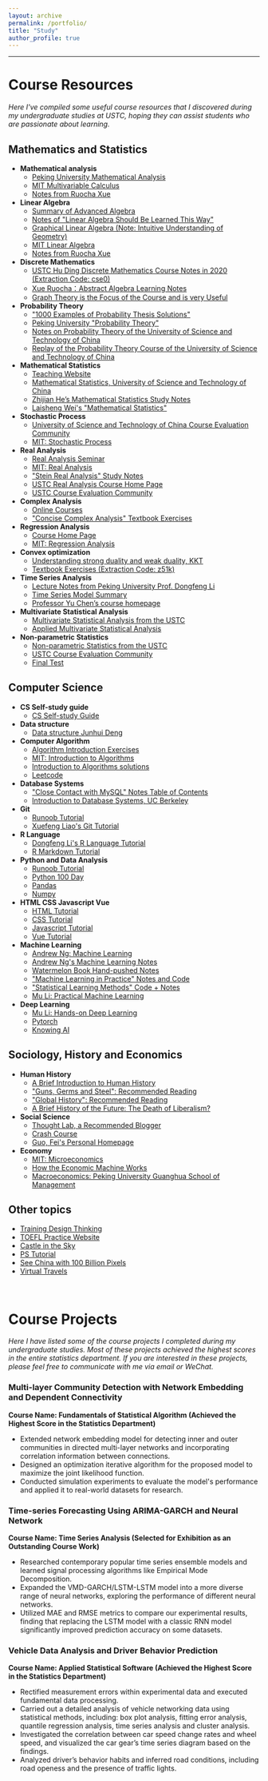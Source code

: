 ```yaml
---
layout: archive
permalink: /portfolio/
title: "Study"
author_profile: true
---
```


---

# Course Resources

*Here I've compiled some useful course resources that I discovered during my undergraduate studies at USTC, hoping they can assist students who are passionate about learning.*

## Mathematics and Statistics

- **Mathematical analysis**
  - [Peking University Mathematical Analysis](http://faculty.bicmr.pku.edu.cn/~zhennan/teaching/MA18/index.html)
  - [MIT Multivariable Calculus](https://www.bilibili.com/video/BV1Us411B7tn/?from=search&seid=8744076019470883344&spm_id_from=333.337.0.0)
  - [Notes from Ruocha Xue](https://zhuanlan.zhihu.com/p/36244377)
- **Linear Algebra**
  - [Summary of Advanced Algebra](home.ustc.edu.cn/~zhengjiming/2020/05/13/linealgbra/#向量空间)
  - [Notes of "Linear Algebra Should Be Learned This Way"](https://lam8da.github.io/2019/07/22/linear-algebra-done-right-notes1/)
  - [Graphical Linear Algebra (Note: Intuitive Understanding of Geometry)](https://mathpretty.com/9172.html)
  - [MIT Linear Algebra](https://www.bilibili.com/video/BV1ix411f7Yp/?from=search&seid=5444004264461430011&spm_id_from=333.337.0.0)
  - [Notes from Ruocha Xue](https://zhuanlan.zhihu.com/p/35567667)
- **Discrete Mathematics**
  - [USTC Hu Ding Discrete Mathematics Course Notes in 2020 (Extraction Code: cse0)](https://rec.ustc.edu.cn/share/e81c7080-8bde-11eb-b2c3-51119829739d)
  - [Xue Ruocha：Abstract Algebra Learning Notes](https://zhuanlan.zhihu.com/p/30384157?group_id=906969603532791808)
  - [Graph Theory is the Focus of the Course and is very Useful](https://www.bilibili.com/video/BV1Kx411f7bL/?from=search&seid=9392136171329022461&spm_id_from=333.337.0.0)
- **Probability Theory**
  - ["1000 Examples of Probability Thesis Solutions"](https://www.kdocs.cn/l/cvdXahMn9wWa)
  - [Peking University "Probability Theory"](https://www.math.pku.edu.cn/teachers/dayue/Homepage/instruction.htm)
  - [Notes on Probability Theory of the University of Science and Technology of China](http://home.ustc.edu.cn/~quantumslayer/file/note/Notes_Probability.pdf)
  - [Replay of the Probability Theory Course of the University of Science and Technology of China](http://home.ustc.edu.cn/~quantumslayer/file/Blackboard/001143.02.2020SP.html)
- **Mathematical Statistics**
  - [Teaching Website](https://course.ustc.edu.cn/portal)
  - [Mathematical Statistics, University of Science and Technology of China](https://www.bilibili.com/video/BV1Zq4y1C7Bs?from=search&seid=13949561874161551561&spm_id_from=333.337.0.0)
  - [Zhijian He’s Mathematical Statistics Study Notes](https://bookdown.org/hezhijian/book/#section-1)
  - [Laisheng Wei's "Mathematical Statistics"](https://www.doc88.com/p-1496457237964.html)
- **Stochastic Process**
  - [University of Science and Technology of China Course Evaluation Community](https://icourse.club/course/2092/)
  - [MIT: Stochastic Process](https://www.youtube.com/watch?v=7CYXy9J4Aao&list=PLEEF5322B331C1B98)
- **Real Analysis**
  - [Real Analysis Seminar](https://www.bilibili.com/video/BV17v41177U5/?spm_id_from=333.999.0.0)
  - [MIT: Real Analysis](https://www.youtube.com/watch?v=LY7YmuDbuW0&list=PLUl4u3cNGP61O7HkcF7UImpM0cR_L2gSw)
  - ["Stein Real Analysis" Study Notes](https://zhuanlan.zhihu.com/p/31982152)
  - [USTC Real Analysis Course Home Page](http://staff.ustc.edu.cn/~jwguo/teaching/real/2020spring.html)
  - [USTC Course Evaluation Community](https://icourse.club/course/2059/)
- **Complex Analysis**
  - [Online Courses](https://www.youtube.com/watch?v=dEu5ie25U0Y&list=PLBh2i93oe2qtIc75sLYaVEBt0QNqVbdmZ)
  - ["Concise Complex Analysis" Textbook Exercises](https://max.book118.com/html/2018/0218/153640885.shtm)
- **Regression Analysis**
  - [Course Home Page](http://staff.ustc.edu.cn/~ynyang/2022/)
  - [MIT: Regression Analysis](https://www.youtube.com/watch?v=l1kLCrxL9Hk)
- **Convex optimization**
  - [Understanding strong duality and weak duality, KKT](https://blog.csdn.net/Cyril_KI/article/details/107741019)
  - [Textbook Exercises (Extraction Code: z51k)](https://pan.baidu.com/share/init?surl=6opk1PtsbH7xrALYKI3mkA)
- **Time Series Analysis**
  - [Lecture Notes from Peking University Prof. Dongfeng Li](https://www.math.pku.edu.cn/teachers/lidf/course/atsa/atsanotes/html/_atsanotes/)
  - [Time Series Model Summary](https://zhuanlan.zhihu.com/p/284014497)
  - [Professor Yu Chen’s course homepage](http://staff.ustc.edu.cn/~cyu/teach/TimeSeries/ts.htm)
- **Multivariate Statistical Analysis**
  - [Multivariate Statistical Analysis from the USTC](http://staff.ustc.edu.cn/~zwp/teach/MVA/mva.htm)
  - [Applied Multivariate Statistical Analysis](https://www.youtube.com/watch?v=uvy37NYDb5Y&list=PLugR2r-GFd_DxK7anKgX6H7AkKhuG6Pv9)
- **Non-parametric Statistics**
  - [Non-parametric Statistics from the USTC](http://staff.ustc.edu.cn/~zwp/teach/nonpar/nonpar.htm)
  - [USTC Course Evaluation Community](https://icourse.club/course/6793/)
  - [Final Test](https://icourse.club/uploads/files/c52431401c5a8c381f9a688678db37ff24fcc8af.pdf)

## Computer Science

- **CS Self-study guide**
  - [CS Self-study Guide](https://csdiy.wiki/#_8)
- **Data structure**
  - [Data structure Junhui Deng](https://dsa.cs.tsinghua.edu.cn/~deng/ds/index.htm)
- **Computer Algorithm**
  - [Algorithm Introduction Exercises](https://github.com/dandanJing/computer/tree/master/books/%E7%AE%97%E6%B3%95%E5%AF%BC%E8%AE%BA)
  - [MIT: Introduction to Algorithms](https://www.bilibili.com/video/BV1Kx411f7bL/?from=search&seid=9392136171329022461&spm_id_from=333.337.0.0)
  - [Introduction to Algorithms solutions](https://ita.skanev.com/index.html)
  - [Leetcode](https://leetcode.com/)
- **Database Systems**
  - ["Close Contact with MySQL" Notes Table of Contents](https://zhangjia.io/682.html)
  - [Introduction to Database Systems, UC Berkeley](https://cs186berkeley.net/sp21/)
- **Git**
  - [Runoob Tutorial](https://www.runoob.com/git/git-remote-repo.html)
  - [Xuefeng Liao's Git Tutorial](https://www.liaoxuefeng.com/wiki/896043488029600/898732864121440)
- **R Language**
  - [Dongfeng Li's R Language Tutorial](https://www.math.pku.edu.cn/teachers/lidf/docs/Rbook/html/_Rbook/)
  - [R Markdown Tutorial](https://rstudio.github.io/visual-markdown-editing/)
- **Python and Data Analysis**
  - [Runoob Tutorial](https://www.runoob.com/)
  - [Python 100 Day](https://github.com/jackh001/python100Day)
  - [Pandas](https://www.gairuo.com/p/pandas-data-structure)
  - [Numpy](https://zhuanlan.zhihu.com/p/73295997)
- **HTML CSS Javascript Vue**
  - [HTML Tutorial](https://www.bilibili.com/video/BV1vs411M7aT/?spm_id_from=333.337.search-card.all.click&vd_source=e23f64442560de83400d923391ddd45b)
  - [CSS Tutorial](https://www.bilibili.com/video/BV1bW411R7hg/?spm_id_from=333.788.recommend_more_video.-1&vd_source=e23f64442560de83400d923391ddd45b)
  - [Javascript Tutorial](https://www.bilibili.com/video/BV1Jt411D7j6/?spm_id_from=333.788.recommend_more_video.-1&vd_source=e23f64442560de83400d923391ddd45b)
  - [Vue Tutorial](https://www.bilibili.com/video/BV1QA4y1d7xf/?spm_id_from=333.337.search-card.all.click&vd_source=e23f64442560de83400d923391ddd45b)
- **Machine Learning**
  - [Andrew Ng: Machine Learning](https://www.bilibili.com/video/BV1Pa411X76s/?spm_id_from=333.337.search-card.all.click)
  - [Andrew Ng's Machine Learning Notes](http://www.ai-start.com/ml2014/)
  - [Watermelon Book Hand-pushed Notes](https://github.com/Sophia-11/Machine-Learning-Notes/)
  - ["Machine Learning in Practice" Notes and Code](https://kyonhuang.top/Machine-learning-in-action-notes/#/)
  - ["Statistical Learning Methods" Code + Notes](https://github.com/SmirkCao/Lihang)
  - [Mu Li: Practical Machine Learning](https://www.bilibili.com/video/BV13U4y1N7Uo/?spm_id_from=333.999.0.0&vd_source=e23f64442560de83400d923391ddd45b)
- **Deep Learning**
  - [Mu Li: Hands-on Deep Learning](https://www.bilibili.com/video/BV1oX4y137bC/?spm_id_from=333.788.recommend_more_video.0&vd_source=e23f64442560de83400d923391ddd45b)
  - [Pytorch](https://pytorch.org/)
  - [Knowing AI](https://space.bilibili.com/237111975)

## Sociology, History and Economics

- **Human History**
  - [A Brief Introduction to Human History](https://www.bilibili.com/video/BV1f4411x7E9/?spm_id_from=333.999.0.0)
  - ["Guns, Germs and Steel": Recommended Reading](https://www.bilibili.com/video/BV1Tx411D7ni/?from=search&seid=675407549973582138&spm_id_from=333.337.0.0)
  - ["Global History": Recommended Reading](https://www.bilibili.com/video/BV18P4y1s7xa/?spm_id_from=333.788.recommend_more_video.2)
  - [A Brief History of the Future: The Death of Liberalism?](https://www.bilibili.com/video/BV1JT4y197Lp/?spm_id_from=333.337.search-card.all.click&vd_source=e23f64442560de83400d923391ddd45b)
- **Social Science**
  - [Thought Lab, a Recommended Blogger](https://space.bilibili.com/14583962?from=search&seid=4870194314942835688&spm_id_from=333.337.0.0)
  - [Crash Course](https://www.bilibili.com/video/BV1Ux411k76Z/?from=search&seid=16664826655277703844&spm_id_from=333.337.0.0)
  - [Guo, Fei's Personal Homepage](https://www.guofei.site/pages/reading.html)
- **Economy**
  - [MIT: Microeconomics](https://www.bilibili.com/video/BV1MV411U75D/?from=search&seid=13200181373873327036)
  - [How the Economic Machine Works](https://www.bilibili.com/video/BV1tJ411k7fq/)
  - [Macroeconomics: Peking University Guanghua School of Management](https://www.bilibili.com/video/av77739800/?p=1)
    
## Other topics

- [Training Design Thinking](https://www.bilibili.com/video/BV1f4411377j/?from=search&seid=8744076019470883344&spm_id_from=333.337.0.0)
- [TOEFL Practice Website](https://toefl.kmf.com/n/home)
- [Castle in the Sky](https://www.skypixel.com/)
- [PS Tutorial](https://creativecloud.adobe.com/learn/photoshop/web/ps-basics-fundamentals)
- [See China with 100 Billion Pixels](http://bigpixel.cn/zh-CN.html)
- [Virtual Travels](https://www.airpano.com/)

<br>

# Course Projects

*Here I have listed some of the course projects I completed during my undergraduate studies. Most of these projects achieved the highest scores in the entire statistics department. If you are interested in these projects, please feel free to communicate with me via email or WeChat.*

### Multi-layer Community Detection with Network Embedding and Dependent Connectivity 

**Course Name: Fundamentals of Statistical Algorithm (Achieved the Highest Score in the Statistics Department)**

 - Extended network embedding model for detecting inner and outer communities in directed multi-layer networks and incorporating correlation information between connections.
 - Designed an optimization iterative algorithm for the proposed model to maximize the joint likelihood function.
 - Conducted simulation experiments to evaluate the model's performance and applied it to real-world datasets for research.

### Time-series Forecasting Using ARIMA-GARCH and Neural Network

**Course Name: Time Series Analysis (Selected for Exhibition as an Outstanding Course Work)**

 - Researched contemporary popular time series ensemble models and learned signal processing algorithms like Empirical Mode Decomposition.
 - Expanded the VMD-GARCH/LSTM-LSTM model into a more diverse range of neural networks, exploring the performance of different neural networks.
 - Utilized MAE and RMSE metrics to compare our experimental results, finding that replacing the LSTM model with a classic RNN model significantly improved prediction accuracy on some datasets.

### Vehicle Data Analysis and Driver Behavior Prediction

**Course Name: Applied Statistical Software (Achieved the Highest Score in the Statistics Department)**

 - Rectified measurement errors within experimental data and executed fundamental data processing.
 - Carried out a detailed analysis of vehicle networking data using statistical methods, including: box plot analysis, fitting
error analysis, quantile regression analysis, time series analysis and cluster analysis.
 - Investigated the correlation between car speed change rates and wheel speed, and visualized the car gear’s time series
diagram based on the findings.
 - Analyzed driver’s behavior habits and inferred road conditions, including road openess and the presence of traffic lights.




